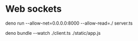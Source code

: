 # Web sockets

deno run --allow-net=0.0.0.0:8000 --allow-read=./ server.ts

deno bundle --watch ./client.ts ./static/app.js